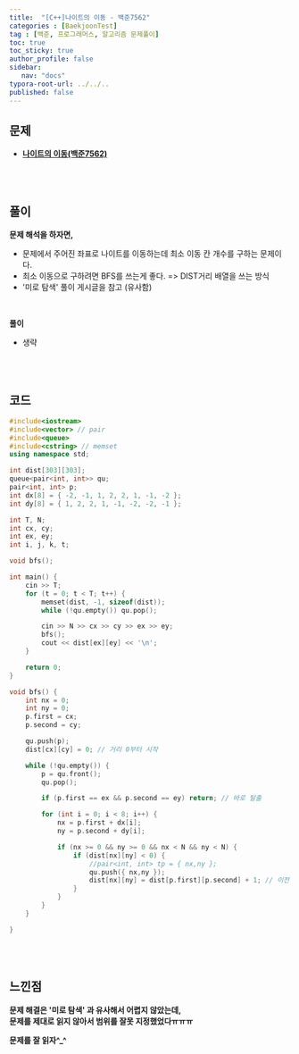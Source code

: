 ```yaml
---
title:  "[C++]나이트의 이동 - 백준7562"
categories : [BaekjoonTest]
tag : [백준, 프로그래머스, 알고리즘 문제풀이]
toc: true
toc_sticky: true
author_profile: false
sidebar:
   nav: "docs"
typora-root-url: ../../..
published: false
---
```




## 문제

* **[나이트의 이동(백준7562)](https://www.acmicpc.net/problem/7562)**

<br><br>

## 풀이

**문제 해석을 하자면,**

* 문제에서 주어진 좌표로 나이트를 이동하는데 최소 이동 칸 개수를 구하는 문제이다.
* 최소 이동으로 구하려면 BFS를 쓰는게 좋다. => DIST거리 배열을 쓰는 방식
* '미로 탐색' 풀이 게시글을 참고 (유사함)

<br>

**풀이**

* 생략


<br><br>

## 코드

```c++
#include<iostream>
#include<vector> // pair
#include<queue>
#include<cstring> // memset
using namespace std;

int dist[303][303];
queue<pair<int, int>> qu;
pair<int, int> p; 
int dx[8] = { -2, -1, 1, 2, 2, 1, -1, -2 };
int dy[8] = { 1, 2, 2, 1, -1, -2, -2, -1 };

int T, N;
int cx, cy;
int ex, ey;
int i, j, k, t;

void bfs();

int main() {
	cin >> T;
	for (t = 0; t < T; t++) {
		memset(dist, -1, sizeof(dist));
		while (!qu.empty()) qu.pop();

		cin >> N >> cx >> cy >> ex >> ey;
		bfs();
		cout << dist[ex][ey] << '\n';
	}

	return 0;
}

void bfs() {
	int nx = 0;
	int ny = 0;
	p.first = cx;
	p.second = cy;

	qu.push(p);
	dist[cx][cy] = 0; // 거리 0부터 시작

	while (!qu.empty()) {
		p = qu.front();
		qu.pop();

		if (p.first == ex && p.second == ey) return; // 바로 탈출

		for (int i = 0; i < 8; i++) {
			nx = p.first + dx[i];
			ny = p.second + dy[i];

			if (nx >= 0 && ny >= 0 && nx < N && ny < N) {
				if (dist[nx][ny] < 0) {
					//pair<int, int> tp = { nx,ny };
					qu.push({ nx,ny });
					dist[nx][ny] = dist[p.first][p.second] + 1; // 이전 거리에 +1
				}
			}
		}
	}

}
```

<br><br>

## 느낀점

**문제 해결은 '미로 탐색' 과 유사해서 어렵지 않았는데,**  
**문제를 제대로 읽지 않아서 범위를 잘못 지정했었다ㅠㅠㅠ**  

**문제를 잘 읽자^_^**
